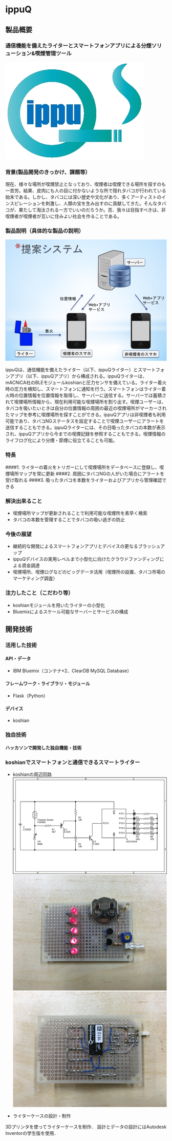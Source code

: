 # ippuQ

## 製品概要

### 通信機能を備えたライターとスマートフォンアプリによる分煙ソリューション&喫煙管理ツール

![ippuQ_img](./materials/ippuQ_img.jpg)

### 背景(製品開発のきっかけ、課題等）

現在、様々な場所が喫煙禁止となっており、喫煙者は喫煙できる場所を探すのも一苦労。結果、皮肉にも人の目に付かないような所で隠れタバコが行われている始末である。しかし、タバコには深い歴史や文化があり、多くアーティストのインスピレーションを刺激し、人類の宝を生み出すのに貢献してきた。そんなタバコが、果たして淘汰される一方でいいのだろうか。否、我々は目指すべきは、非喫煙者が喫煙者が互いに住みよい社会を作ることである。

### 製品説明（具体的な製品の説明）

![ippuQ_system](./materials/ippuQ_system.jpg)

ippuQは、通信機能を備えたライター（以下、ippuQライター）とスマートフォンアプリ（以下、ippuQアプリ）から構成される。ippuQライターは、mACNiCA社のBLEモジュールkoshianと圧力センサを備えている。ライター着火時の圧力を検知し、スマートフォンに通知を行う。スマートフォンはライター着火時の位置情報を位置情報を取得し、サーバーに送信する。サーバーでは蓄積されて喫煙場所情報から、現在利用可能な喫煙場所を割り出す。喫煙ユーザーは、タバコを吸いたいときは自分の位置情報の周囲の最近の喫煙場所がマーカーされたマップを参考に喫煙場所を探すことができる。ippuQアプリは非喫煙者も利用可能であり、タバコNGステータスを設定することで喫煙ユーザーにアラートを送信することもできる。ippuQライターには、その日吸ったタバコの本数が表示され、ippuQアプリから今までの喫煙記録を参照することもできる。喫煙情報のライフログ化により分煙・節煙に役立てることも可能。

### 特長

####1. ライターの着火をトリガーにして喫煙場所をデータベースに登録し、喫煙場所マップを常に更新
####2. 周囲にタバコNGの人がいた場合にアラートを受け取れる
####3. 吸ったタバコを本数をライターおよびアプリから管理確認できる

### 解決出来ること

* 喫煙場所マップが更新されることで利用可能な喫煙所を素早く検索
* タバコの本数を管理することでタバコの吸い過ぎの防止

### 今後の展望

* 継続的な開発によるスマートフォンアプリとデバイスの更なるブラッシュアップ
* ippuQデバイスの実用レベルまで小型化に向けたクラウドファンディングによる資金調達
* 喫煙場所、喫煙ログなどのビッグデータ活用（喫煙所の設置、タバコ市場のマーケティング調査）
 
### 注力したこと（こだわり等）

* koshianモジュールを用いたライターの小型化
* Bluemixによるスケール可能なサーバーとサービスの構成

## 開発技術
### 活用した技術
#### API・データ
* IBM Bluemix（コンテナ×2、ClearDB MySQL Database）

#### フレームワーク・ライブラリ・モジュール
* Flask（Python）

#### デバイス
* koshian

### 独自技術
#### ハッカソンで開発した独自機能・技術

### koshianでスマートフォンと通信できるスマートライター

* koshianの周辺回路
![ippuQ_schematics](./materials/sch.png)
![ippuQ_pcb_a](./materials/koshian_a.jpg)
![ippuQ_pcb_b](./materials/koshian_b.jpg)

* ライターケースの設計・制作

3Dプリンタを使ってライターケースを制作．
設計とデータの設計にはAutodesk Inventorの学生版を使用．
